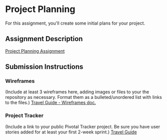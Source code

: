 # Project Planning
For this assignment, you'll create some initial plans for your project.

## Assignment Description
[Project Planning Assignment](https://education.launchcode.org/liftoff/assignments/planning/)

## Submission Instructions

### Wireframes

(Include at least 3 wireframes here, adding images or files to your the repository as necessary. Format them as a bulleted/unordered list with links to the files.)
[Travel Guide - Wireframes doc.](https://github.com/Sudha-Saravanan/liftoff-assignments/blob/master/P3-Project_Planning/Travel-Guide-WireFrame.docx)

### Project Tracker

(Include a link to your public Pivotal Tracker project. Be sure you have user stories added for at least your first 2-week sprint.)
[Travel Guide](https://www.pivotaltracker.com/n/projects/2160433)